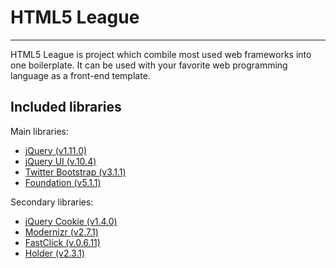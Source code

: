 # HTML5 League
---

HTML5 League is project which combile most used web frameworks into one boilerplate. It can be used with your favorite web programming language as a front-end template.


## Included libraries

Main libraries:

+ [jQuery (v1.11.0)](http://jquery.com/)
+ [jQuery UI (v.10.4)](https://jqueryui.com/)
+ [Twitter Bootstrap (v3.1.1)](http://getbootstrap.com/)
+ [Foundation (v5.1.1)](http://foundation.zurb.com/)

Secondary libraries:

+ [jQuery Cookie (v1.4.0)](https://github.com/carhartl/jquery-cookie)
+ [Modernizr (v2.7.1)](http://modernizr.com/)
+ [FastClick (v.0.6.11)](http://ftlabs.github.io/fastclick/)
+ [Holder (v2.3.1)](http://imsky.github.io/holder/)

